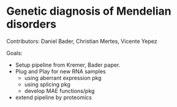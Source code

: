 # Genetic diagnosis of Mendelian disorders

Contributors: 
Daniel Bader, Christian Mertes, Vicente Yepez

Goals:

* Setup pipeline from Kremer, Bader paper.
* Plug and Play for new RNA samples
    * using aberrant expression pkg
    * using splicing pkg
    * develop MAE functions/pkg
* extend  pipeline by proteomics

